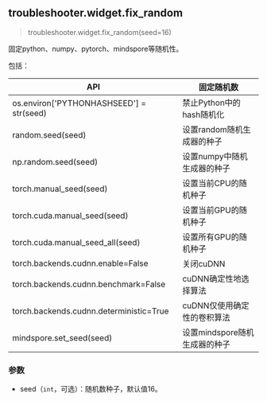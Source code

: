 ## troubleshooter.widget.fix_random

> troubleshooter.widget.fix_random(seed=16)

固定python、numpy、pytorch、mindspore等随机性。

包括：

| API                                      | 固定随机数                    |
| ---------------------------------------- | ----------------------------- |
| os.environ['PYTHONHASHSEED'] = str(seed) | 禁止Python中的hash随机化      |
| random.seed(seed)                        | 设置random随机生成器的种子    |
| np.random.seed(seed)                     | 设置numpy中随机生成器的种子   |
| torch.manual_seed(seed)                  | 设置当前CPU的随机种子         |
| torch.cuda.manual_seed(seed)             | 设置当前GPU的随机种子         |
| torch.cuda.manual_seed_all(seed)         | 设置所有GPU的随机种子         |
| torch.backends.cudnn.enable=False        | 关闭cuDNN                     |
| torch.backends.cudnn.benchmark=False     | cuDNN确定性地选择算法         |
| torch.backends.cudnn.deterministic=True  | cuDNN仅使用确定性的卷积算法   |
| mindspore.set_seed(seed)                 | 设置mindspore随机生成器的种子 |

### 参数

- seed（`int`，可选）：随机数种子，默认值16。
